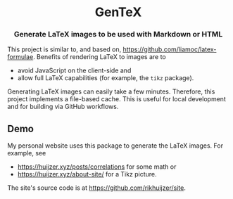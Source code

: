 <h1 align="center">
  GenTeX
</h1>

<h3 align="center">
  Generate LaTeX images to be used with Markdown or HTML
</h3>

This project is similar to, and based on, <https://github.com/liamoc/latex-formulae>.
Benefits of rendering LaTeX to images are to

- avoid JavaScript on the client-side and
- allow full LaTeX capabilities (for example, the `tikz` package).

Generating LaTeX images can easily take a few minutes.
Therefore, this project implements a file-based cache.
This is useful for local development and for building via GitHub workflows.

## Demo

My personal website uses this package to generate the LaTeX images. 
For example, see

- https://huijzer.xyz/posts/correlations for some math or
- https://huijzer.xyz/about-site/ for a Tikz picture.

The site's source code is at <https://github.com/rikhuijzer/site>.
